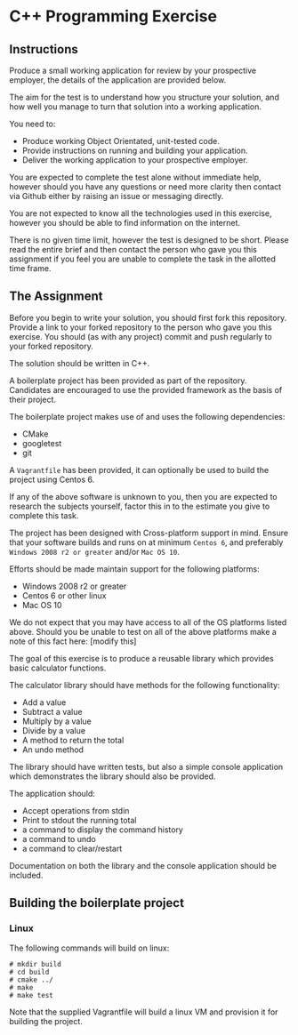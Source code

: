 # C++ Programming Exercise

## Instructions

Produce a small working application for review by your prospective employer, the
details of the application are provided below.

The aim for the test is to understand how you structure your solution, and how
well you manage to turn that solution into a working application.

You need to:

 * Produce working Object Orientated, unit-tested code.
 * Provide instructions on running and building your application.
 * Deliver the working application to your prospective employer.

You are expected to complete the test alone without immediate help, however
should you have any questions or need more clarity then contact via Github
either by raising an issue or messaging directly.

You are not expected to know all the technologies used in this exercise, however
you should be able to find information on the internet.

There is no given time limit, however the test is designed to be short.  Please
read the entire brief and then contact the person who gave you this assignment
if you feel you are unable to complete the task in the allotted time frame.

## The Assignment

Before you begin to write your solution, you should first fork this repository.
Provide a link to your forked repository to the person who gave you this
exercise.  You should (as with any project) commit and push regularly to your
forked repository.

The solution should be written in C++.

A boilerplate project has been provided as part of the repository.  Candidates
are encouraged to use the provided framework as the basis of their project.

The boilerplate project makes use of and uses the following dependencies:

 * CMake
 * googletest
 * git

A `Vagrantfile` has been provided, it can optionally be used to build the
project using Centos 6.

If any of the above software is unknown to you, then you are expected to
research the subjects yourself, factor this in to the estimate you give to
complete this task.

The project has been designed with Cross-platform support in mind.  Ensure that
your software builds and runs on at minimum `Centos 6`, and preferably
`Windows 2008 r2 or greater` and/or `Mac OS 10`.

Efforts should be made maintain support for the following platforms:

 * Windows 2008 r2 or greater
 * Centos 6 or other linux
 * Mac OS 10

We do not expect that you may have access to all of the OS platforms listed
above.  Should you be unable to test on all of the above platforms make a note
of this fact here: [modify this]

The goal of this exercise is to produce a reusable library which provides basic
calculator functions.

The calculator library should have methods for the following functionality:

 * Add a value
 * Subtract a value
 * Multiply by a value
 * Divide by a value
 * A method to return the total
 * An undo method

The library should have written tests, but also a simple console application
which demonstrates the library should also be provided.

The application should:

 * Accept operations from stdin
 * Print to stdout the running total
 * a command to display the command history
 * a command to undo
 * a command to clear/restart

Documentation on both the library and the console application should be
included.

## Building the boilerplate project

### Linux

The following commands will build on linux:

```
# mkdir build
# cd build
# cmake ../
# make
# make test
```

Note that the supplied Vagrantfile will build a linux VM and provision it for
building the project.
